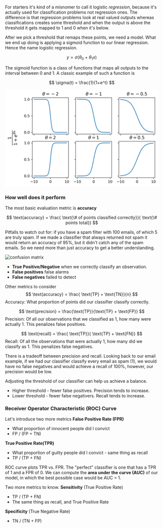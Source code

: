 For starters it's kind of a misnomer to call it logistic *regression*, because it's actually used for classification problems not regression ones. The difference is that regression problems look at real valued outputs whereas classifications creates some threshold and when the output is above the threshold it gets mapped to 1 and 0 when it's below.

After we pick a threshold that remaps these points, we need a model. What we end up doing is applying a sigmoid function to our linear regression. Hence the name logistic regression.

$$ y = \sigma(\theta_0 + \theta_1 x) $$

The sigmoid function is a class of functions that maps all outputs to the interval between 0 and 1. A classic example of such a function is

$$ \sigma(t) = \frac{1}{1+e^t} $$

![](logistic.png)

### How well does it perform
The most basic evaluation metric is **accuracy**

$$
\text{accuracy} = \frac{ \text{\# of points classified correctly}}{ \text{\# points total}}
$$

Pitfalls to watch out for: if you have a spam filter with 100 emails, of which 5 are truly spam. If we made a classifier that always returned not spam it would return an accuracy of 95%, but it didn't catch any of the spam emails. So we need more than just accuracy to get a better understanding.

![confusion matrix](https://www.nbshare.io/static/snapshots/cm_colored_1-min.png)

- **True Positive/Negative** when we correctly classify an observation.
- **False positives** false alarms
- **False negatives** failed to detect

Other metrics to consider
$$
\text{accuracy} = \frac{ \text{TP} + \text{TN}}{n}
$$
Accuracy: What proportion of points did our classifier classify correctly.

$$
\text{precision} = \frac{\text{TP}}{\text{TP} + \text{FP}}
$$
Precision: Of all our observations that we classified as 1, how many were actually 1. This penalizes false positives.

$$
\text{recall} = \frac{ \text{TP}}{ \text{TP} + \text{FN}}
$$
Recall: Of all the observations that were actually 1, how many did we classify as 1. This penalizes false negatives.

There is a tradeoff between precision and recall. Looking back to our email example, if we had our classifier classify every email as spam (1), we would have no false negatives and would achieve a recall of 100%, however, our precision would be low. 

Adjusting the threshold of our classifier can help us achieve a balance.
- Higher threshold - fewer false positives. Precision tends to increase.
- Lower threshold - fewer false negativers. Recall tends to increase.

### Receiver Operator Characteristic (ROC) Curve 

Let's introduce two more metrics
**False Positive Rate (FPR)**
- What proportion of innocent people did I convict
- FP / (FP + TN)

**True Positive Rate(TPR)**
- What proportion of guilty people did I convict - same thing as recall
- TP / (TP + FN)

ROC curve plots TPR vs. FPR. The "perfect" classifier is one that has a TPR of 1 and a FPR of 0. We can compute the **area under the curve (AUC)** of our model, in which the best possible case would be AUC = 1. 

Two more metrics to know.
**Sensitivity** (True Positive Rate)
- TP / (TP + FN)
- The same thing as recall, and True Positive Rate

**Specificity** (True Negative Rate)
- TN / (TN + FP)
